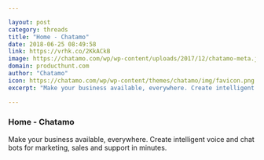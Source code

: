 ```yaml
---

layout: post
category: threads
title: "Home - Chatamo"
date: 2018-06-25 08:49:58
link: https://vrhk.co/2KkACkB
image: https://chatamo.com/wp/wp-content/uploads/2017/12/chatamo-meta.jpg
domain: producthunt.com
author: "Chatamo"
icon: https://chatamo.com/wp/wp-content/themes/chatamo/img/favicon.png
excerpt: "Make your business available, everywhere. Create intelligent voice and chat bots for marketing, sales and support in minutes."

---
```


### Home - Chatamo

Make your business available, everywhere. Create intelligent voice and chat bots for marketing, sales and support in minutes.